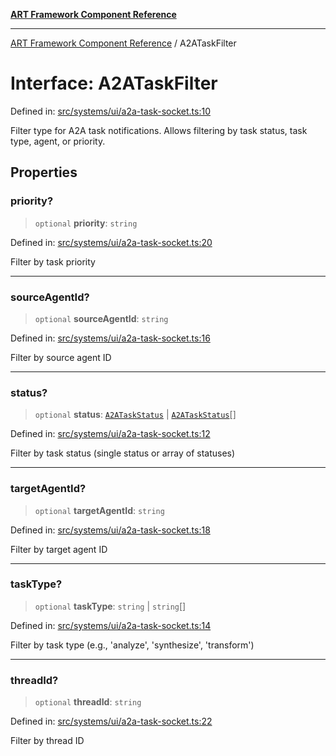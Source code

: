 [**ART Framework Component Reference**](../README.md)

***

[ART Framework Component Reference](../README.md) / A2ATaskFilter

# Interface: A2ATaskFilter

Defined in: [src/systems/ui/a2a-task-socket.ts:10](https://github.com/hashangit/ART/blob/389c66e54bc50d9dde33052d28a5a19571a13dbf/src/systems/ui/a2a-task-socket.ts#L10)

Filter type for A2A task notifications.
Allows filtering by task status, task type, agent, or priority.

## Properties

### priority?

> `optional` **priority**: `string`

Defined in: [src/systems/ui/a2a-task-socket.ts:20](https://github.com/hashangit/ART/blob/389c66e54bc50d9dde33052d28a5a19571a13dbf/src/systems/ui/a2a-task-socket.ts#L20)

Filter by task priority

***

### sourceAgentId?

> `optional` **sourceAgentId**: `string`

Defined in: [src/systems/ui/a2a-task-socket.ts:16](https://github.com/hashangit/ART/blob/389c66e54bc50d9dde33052d28a5a19571a13dbf/src/systems/ui/a2a-task-socket.ts#L16)

Filter by source agent ID

***

### status?

> `optional` **status**: [`A2ATaskStatus`](../enumerations/A2ATaskStatus.md) \| [`A2ATaskStatus`](../enumerations/A2ATaskStatus.md)[]

Defined in: [src/systems/ui/a2a-task-socket.ts:12](https://github.com/hashangit/ART/blob/389c66e54bc50d9dde33052d28a5a19571a13dbf/src/systems/ui/a2a-task-socket.ts#L12)

Filter by task status (single status or array of statuses)

***

### targetAgentId?

> `optional` **targetAgentId**: `string`

Defined in: [src/systems/ui/a2a-task-socket.ts:18](https://github.com/hashangit/ART/blob/389c66e54bc50d9dde33052d28a5a19571a13dbf/src/systems/ui/a2a-task-socket.ts#L18)

Filter by target agent ID

***

### taskType?

> `optional` **taskType**: `string` \| `string`[]

Defined in: [src/systems/ui/a2a-task-socket.ts:14](https://github.com/hashangit/ART/blob/389c66e54bc50d9dde33052d28a5a19571a13dbf/src/systems/ui/a2a-task-socket.ts#L14)

Filter by task type (e.g., 'analyze', 'synthesize', 'transform')

***

### threadId?

> `optional` **threadId**: `string`

Defined in: [src/systems/ui/a2a-task-socket.ts:22](https://github.com/hashangit/ART/blob/389c66e54bc50d9dde33052d28a5a19571a13dbf/src/systems/ui/a2a-task-socket.ts#L22)

Filter by thread ID
